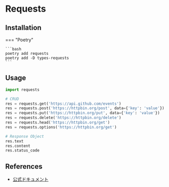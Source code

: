 # Requests

## Installation

=== "Poetry"

    ```bash
    poetry add requests
    poetry add -D types-requests
    ```

## Usage

```py
import requests

# CRUD
res = requests.get('https://api.github.com/events')
res = requests.post('https://httpbin.org/post', data={'key': 'value'})
res = requests.put('https://httpbin.org/put', data={'key': 'value'})
res = requests.delete('https://httpbin.org/delete')
res = requests.head('https://httpbin.org/get')
res = requests.options('https://httpbin.org/get')

# Response Object
res.text
res.content
res.status_code
```

## References

-   [公式ドキュメント](https://requests-docs-ja.readthedocs.io/en/latest/)
